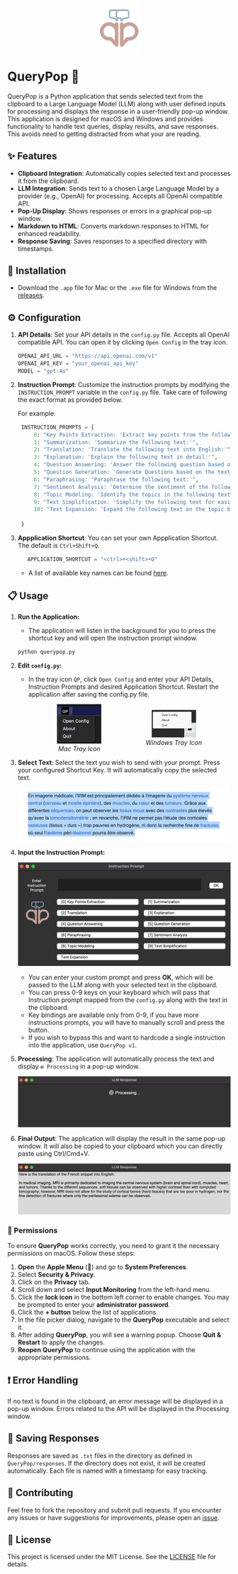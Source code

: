 <p align="center">
  <img src="querypop_logo_main.png" alt="QueryPop application logo" width="20%" height="20%" />
</p>

# QueryPop 🎉

QueryPop is a Python application that sends selected text from the clipboard to a Large Language Model (LLM) along with user defined inputs for processing and displays the response in a user-friendly pop-up window. This application is designed for macOS and Windows and provides functionality to handle text queries, display results, and save responses. This avoids need to getting distracted from what your are reading.

## ✨ Features 

- **Clipboard Integration**: Automatically copies selected text and processes it from the clipboard.
- **LLM Integration**: Sends text to a chosen Large Language Model by a provider (e.g., OpenAI) for processing. Accepts all OpenAI compatible API.
- **Pop-Up Display**: Shows responses or errors in a graphical pop-up window.
- **Markdown to HTML**: Converts markdown responses to HTML for enhanced readability.
- **Response Saving**: Saves responses to a specified directory with timestamps.


## 🚀 Installation 

- Download the `.app` file for Mac or the `.exe` file for Windows from the [releases](https://github.com/drankush/QueryPop/releases).

##  ⚙️ Configuration

1. **API Details**: Set your API details in the `config.py` file. Accepts all OpenAI compatible API. You can open it by clicking ```Open Config``` in the tray icon.

   ```python
   OPENAI_API_URL = "https://api.openai.com/v1"
   OPENAI_API_KEY = "your_openai_api_key"
   MODEL = "gpt-4o"
   ```

2. **Instruction Prompt**: Customize the instruction prompts by modifying the `INSTRUCTION_PROMPT` variable in the `config.py` file. Take care of following the exact format as provided below.

   For example:
   ```python
    INSTRUCTION_PROMPTS = {
        0: "Key Points Extraction: 'Extract key points from the following text:'",
        1: "Summarization: 'Summarize the following text:'",
        2: "Translation: 'Translate the following text into English:'",
        3: "Explanation: 'Explain the following text in detail:'",
        4: "Question Answering: 'Answer the following question based on the text:'",
        5: "Question Generation: 'Generate Questions based on the text:'",
        6: "Paraphrasing: 'Paraphrase the following text:'",
        7: "Sentiment Analysis: 'Determine the sentiment of the following text:'",
        8: "Topic Modeling: 'Identify the topics in the following text:'",
        9: "Text Simplification: 'Simplify the following text for easier understanding:'",
        10: "Text Expansion: 'Expand the following text on the topic being discussed:'"
    
    }
   ```
3. **Appplication Shortcut**: You can set your own Appplication Shortcut. The default is ```Ctrl+Shift+Q```.

   ```python
      APPLICATION_SHORTCUT = "<ctrl>+<shift>+Q"
   ```

   - A list of available key names can be found [here](https://pynput.readthedocs.io/en/latest/keyboard.html#pynput.keyboard.Key).


## 📋 Usage

1. **Run the Application:**
   - The application will listen in the background for you to press the shortcut key and will open the instruction prompt window.
   ```bash
   python querypop.py
   ```

2. **Edit ```config.py```:**
   - In the tray icon ```QP```, click  ```Open Config``` and enter your API Details, Instruction Prompts and desired Application Shortcut. Restart the application after saving the config.py file.
  
      <div style="display: flex; justify-content: center; align-items: center; flex-direction: column; text-align: center;">
        <div style="display: flex; justify-content: center; align-items: center; gap: 100px;">
          <div>
            <img src="images/mac_tray_icon_small.png" alt="Mac Tray Icon" width="100" />
            <div><i>Mac Tray Icon</i></div>
          </div>
          <div>
            <img src="images/win_tray_icon_small.png" alt="Windows Tray Icon" width="100" />
            <div><i>Windows Tray Icon</i></div>
          </div>
        </div>
      </div>






     
3. **Select Text**: Select the text you wish to send with your prompt. Press your configured Shortcut Key. It will automatically copy the selected text.
   <p align="center">
     <img src="images/querypop_1.jpg" alt="Select a snippet of text in French" />
   </p>

4. **Input the Instruction Prompt:**

   <p align="center">
     <img src="images/querypop_4.jpg" alt="Instruction Prompt Window" />
   </p>
   
   - You can enter your custom prompt and press **OK**, which will be passed to the LLM along with your selected text in the clipboard.
   - You can press 0-9 keys on your keyboard which will pass that Instruction prompt mapped from the `config.py` along with the text in the clipboard.
   - Key bindings are available only from 0-9, if you have more instructions prompts, you will have to manually scroll and press the button.
   - If you wish to bypass this and want to hardcode a single instruction into the application, use `QueryPop v1`.
  
5. **Processing**: The application will automatically process the text and display `⚙️ Processing` in a pop-up window.
   <p align="center">
     <img src="images/querypop_2.jpg" alt="⚙️ Processing.. displayed on GUI screen" />
   </p>
6. **Final Output**: The application will display the result in the same pop-up window. It will also be copied to your clipboard which you can directly paste using Ctrl/Cmd+V.
   <p align="center">
     <img src="images/querypop_3.jpg" alt="Final output" />
   </p>



### 🧷 Permissions

To ensure **QueryPop** works correctly, you need to grant it the necessary permissions on macOS. Follow these steps:

1. **Open** the **Apple Menu** () and go to **System Preferences**.
2. Select **Security & Privacy**.
3. Click on the **Privacy** tab.
4. Scroll down and select **Input Monitoring** from the left-hand menu.
5. Click the **lock icon** in the bottom left corner to enable changes. You may be prompted to enter your **administrator password**.
6. Click the **+ button** below the list of applications.
7. In the file picker dialog, navigate to the **QueryPop** executable and select it.
8. After adding **QueryPop**, you will see a warning popup. Choose **Quit & Restart** to apply the changes.
9. **Reopen** **QueryPop** to continue using the application with the appropriate permissions.




## ❗ Error Handling

If no text is found in the clipboard, an error message will be displayed in a pop-up window. Errors related to the API will be displayed in the Processing window.

## 💾 Saving Responses

Responses are saved as `.txt` files in the directory as defined in `QueryPop/responses`. 
If the directory does not exist, it will be created automatically. Each file is named with a timestamp for easy tracking.

## 🤝 Contributing

Feel free to fork the repository and submit pull requests. If you encounter any issues or have suggestions for improvements, please open an [issue](https://github.com/drankush/QueryPop/issues).

##  📜 License

This project is licensed under the MIT License. See the [LICENSE](LICENSE) file for details.

